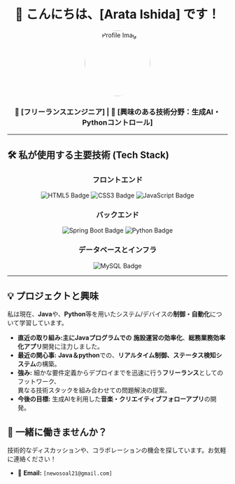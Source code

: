 <div align="center">
  
  # 🚀 こんにちは、[Arata Ishida] です！
  
  <p align="center">
    <img src="[あなたのプロフィール画像URL]" width="150" alt="Profile Image" style="border-radius: 50%;">
  </p>

  ### 🏢 [フリーランスエンジニア] | 🌟 [興味のある技術分野：生成AI・Pythonコントロール]
  
  ---
</div>

## 🛠️ 私が使用する主要技術 (Tech Stack)

<div align="center">
  
### フロントエンド
  <img src="https://img.shields.io/badge/HTML5-E34F26?style=for-the-badge&logo=html5&logoColor=white" alt="HTML5 Badge">
  <img src="https://img.shields.io/badge/CSS3-1572B6?style=for-the-badge&logo=css3&logoColor=white" alt="CSS3 Badge">
  <img src="https://img.shields.io/badge/JavaScript-F7DF1E?style=for-the-badge&logo=javascript&logoColor=black" alt="JavaScript Badge">

  <br>

  ### バックエンド
  <img src="https://img.shields.io/badge/SpringBoot-6DB33F?style=for-the-badge&logo=spring-boot&logoColor=white" alt="Spring Boot Badge">
  <img src="https://img.shields.io/badge/Python-3776AB?style=for-the-badge&logo=python&logoColor=white" alt="Python Badge">


  <br>

  ### データベースとインフラ
  <img src="https://img.shields.io/badge/MySQL-4479A1?style=for-the-badge&logo=mysql&logoColor=white" alt="MySQL Badge">

</div>

---

## 💡 プロジェクトと興味

私は現在、**Java**や、**Python**等を用いたシステム/デバイスの**制御・自動化**について学習しています。

* **直近の取り組み:主にJavaプログラムでの** **施設運営の効率化**、**総務業務効率化アプリ**開発に注力しました。
* **最近の関心事:** **Java＆python**での、**リアルタイム制御、ステータス検知システム**の構築。
* **強み:** 細かな要件定義からデプロイまでを迅速に行う**フリーランス**としてのフットワーク、<br>
            異なる技術スタックを組み合わせての問題解決の提案。
* **今後の目標:** 生成AIを利用した**音楽・クリエイティブフォローアプリ**の開発。

## 🤝 一緒に働きませんか？

技術的なディスカッションや、コラボレーションの機会を探しています。お気軽に連絡ください！

* 📧 **Email:** `[newosoal21@gmail.com]`

